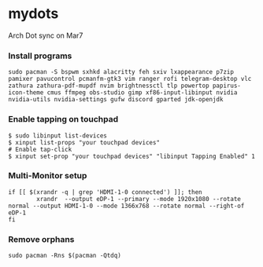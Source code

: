 # mydots
Arch Dot sync on Mar7

### Install programs
``` 
sudo pacman -S bspwm sxhkd alacritty feh sxiv lxappearance p7zip pamixer pavucontrol pcmanfm-gtk3 vim ranger rofi telegram-desktop vlc zathura zathura-pdf-mupdf nvim brightnessctl tlp powertop papirus-icon-theme cmus ffmpeg obs-studio gimp xf86-input-libinput nvidia nvidia-utils nvidia-settings gufw discord gparted jdk-openjdk 
```
### Enable tapping on touchpad
```
$ sudo libinput list-devices
$ xinput list-props "your touchpad devices"  
# Enable tap-click  
$ xinput set-prop "your touchpad devices" "libinput Tapping Enabled" 1  
```
### Multi-Monitor setup
```
if [[ $(xrandr -q | grep 'HDMI-1-0 connected') ]]; then
        xrandr  --output eDP-1 --primary --mode 1920x1080 --rotate normal --output HDMI-1-0 --mode 1366x768 --rotate normal --right-of eDP-1
fi
```
### Remove orphans
```
sudo pacman -Rns $(pacman -Qtdq)
```
